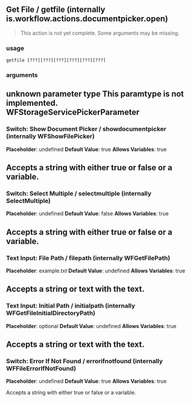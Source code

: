 
## Get File / getfile (internally is.workflow.actions.documentpicker.open)

> This action is not yet complete. Some arguments may be missing.

### usage
`getfile [???][???][???][???][???][???]`

### arguments
unknown parameter type This paramtype is not implemented. WFStorageServicePickerParameter
---
### Switch: Show Document Picker / showdocumentpicker (internally WFShowFilePicker)
**Placeholder**: undefined
**Default Value**: true
**Allows Variables**: true


Accepts a string with either true or false
or a variable.
---
### Switch: Select Multiple / selectmultiple (internally SelectMultiple)
**Placeholder**: undefined
**Default Value**: false
**Allows Variables**: true


Accepts a string with either true or false
or a variable.
---
### Text Input: File Path / filepath (internally WFGetFilePath)
**Placeholder**: example.txt
**Default Value**: undefined
**Allows Variables**: true


Accepts a string 
or text
with the text.
---
### Text Input: Initial Path / initialpath (internally WFGetFileInitialDirectoryPath)
**Placeholder**: optional
**Default Value**: undefined
**Allows Variables**: true


Accepts a string 
or text
with the text.
---
### Switch: Error If Not Found / errorifnotfound (internally WFFileErrorIfNotFound)
**Placeholder**: undefined
**Default Value**: true
**Allows Variables**: true


Accepts a string with either true or false
or a variable.
